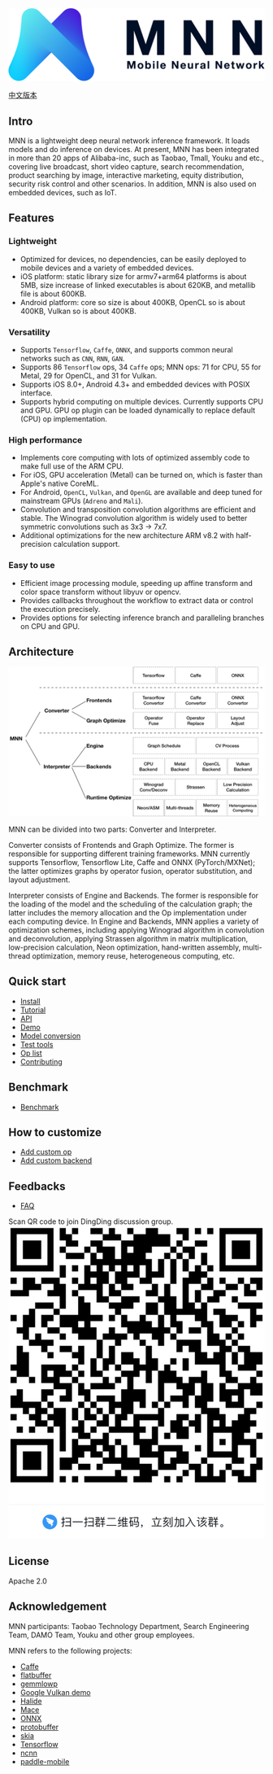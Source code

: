 ![MNN](resource/banner.png)

[中文版本](README_CN.md)

## Intro
MNN is a lightweight deep neural network inference framework. It loads models and do inference on devices. At present, MNN has been integrated in more than 20 apps of Alibaba-inc, such as Taobao, Tmall, Youku and etc., covering live broadcast, short video capture, search recommendation, product searching by image, interactive marketing, equity distribution, security risk control and other scenarios. In addition, MNN is also used on embedded devices, such as IoT.

## Features
### Lightweight
- Optimized for devices, no dependencies, can be easily deployed to mobile devices and a variety of embedded devices.
- iOS platform: static library size for armv7+arm64 platforms is about 5MB, size increase of linked executables is about 620KB, and metallib file is about 600KB.
- Android platform: core so size is about 400KB, OpenCL so is about 400KB, Vulkan so is about 400KB.

### Versatility
- Supports `Tensorflow`, `Caffe`, `ONNX`, and supports common neural networks such as `CNN`, `RNN`, `GAN`.
- Supports 86 `Tensorflow` ops, 34 `Caffe` ops; MNN ops: 71 for CPU, 55 for Metal, 29 for OpenCL, and 31 for Vulkan.
- Supports iOS 8.0+, Android 4.3+ and embedded devices with POSIX interface.
- Supports hybrid computing on multiple devices. Currently supports CPU and GPU. GPU op plugin can be loaded dynamically to replace default (CPU) op implementation.

### High performance
- Implements core computing with lots of optimized assembly code to make full use of the ARM CPU.
- For iOS, GPU acceleration (Metal) can be turned on, which is faster than Apple's native CoreML.
- For Android, `OpenCL`, `Vulkan`, and `OpenGL` are available and deep tuned for mainstream GPUs (`Adreno` and `Mali`).
- Convolution and transposition convolution algorithms are efficient and stable. The Winograd convolution algorithm is widely used to better symmetric convolutions such as 3x3 -> 7x7.
- Additional optimizations for the new architecture ARM v8.2 with half-precision calculation support.

### Easy to use
- Efficient image processing module, speeding up affine transform and color space transform without libyuv or opencv.
- Provides callbacks throughout the workflow to extract data or control the execution precisely.
- Provides options for selecting inference branch and paralleling branches on CPU and GPU.

## Architecture
![architecture](doc/architecture.png)

MNN can be divided into two parts: Converter and Interpreter.

Converter consists of Frontends and Graph Optimize. The former is responsible for supporting different training frameworks. MNN currently supports Tensorflow, Tensorflow Lite, Caffe and ONNX (PyTorch/MXNet); the latter optimizes graphs by operator fusion, operator substitution, and layout adjustment.

Interpreter consists of Engine and Backends. The former is responsible for the loading of the model and the scheduling of the calculation graph; the latter includes the memory allocation and the Op implementation under each computing device. In Engine and Backends, MNN applies a variety of optimization schemes, including applying Winograd algorithm in convolution and deconvolution, applying Strassen algorithm in matrix multiplication, low-precision calculation, Neon optimization, hand-written assembly, multi-thread optimization, memory reuse, heterogeneous computing, etc.

## Quick start
- [Install](doc/Install_EN.md)
- [Tutorial](doc/Tutorial_EN.md)
- [API](doc/API/API_index.html)
- [Demo](demo)
- [Model conversion](tools/converter/README.md)
- [Test tools](doc/Tools_EN.md)
- [Op list](doc/OpList.md)
- [Contributing](doc/Contributing_EN.md)

## Benchmark
- [Benchmark](doc/Benchmark_EN.md)

## How to customize
- [Add custom op](doc/AddOp_EN.md)
- [Add custom backend](doc/AddBackend_EN.md)

## Feedbacks
- [FAQ](doc/FAQ.md)

Scan QR code to join DingDing discussion group.
![DingDing Group](doc/QRCodeDingDing.png)

## License
Apache 2.0

## Acknowledgement
MNN participants: Taobao Technology Department, Search Engineering Team, DAMO Team, Youku and other group employees.

MNN refers to the following projects:
- [Caffe](https://github.com/BVLC/caffe)
- [flatbuffer](https://github.com/google/flatbuffers)
- [gemmlowp](https://github.com/google/gemmlowp)
- [Google Vulkan demo](http://www.github.com/googlesamples/android-vulkan-tutorials)
- [Halide](https://github.com/halide/Halide)
- [Mace](https://github.com/XiaoMi/mace)
- [ONNX](https://github.com/onnx/onnx)
- [protobuffer](https://github.com/protocolbuffers/protobuf)
- [skia](https://github.com/google/skia)
- [Tensorflow](https://github.com/tensorflow/tensorflow)
- [ncnn](https://github.com/Tencent/ncnn)
- [paddle-mobile](https://github.com/PaddlePaddle/paddle-mobile)
